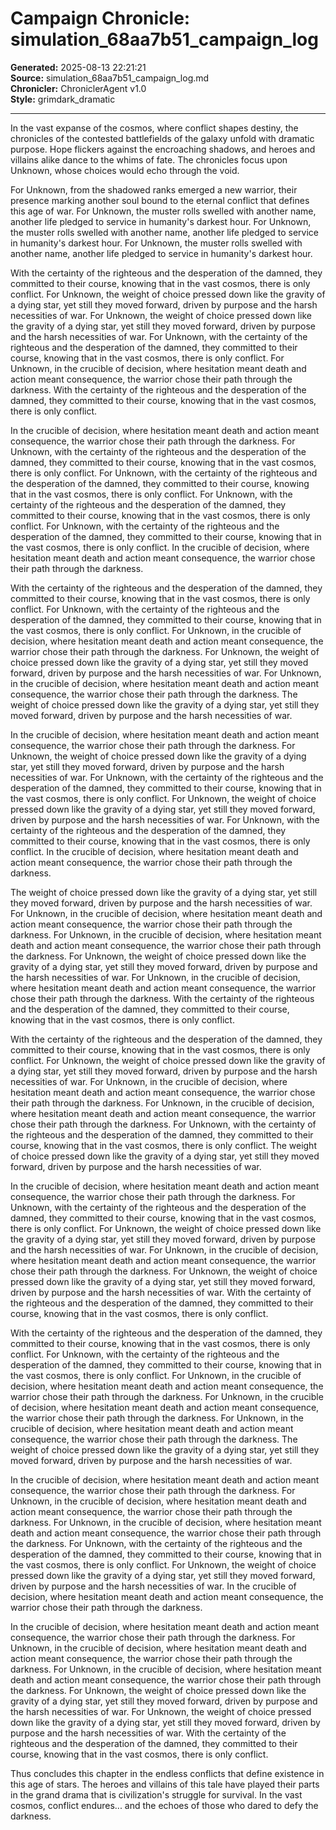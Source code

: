 # Campaign Chronicle: simulation_68aa7b51_campaign_log

**Generated:** 2025-08-13 22:21:21  
**Source:** simulation_68aa7b51_campaign_log.md  
**Chronicler:** ChroniclerAgent v1.0  
**Style:** grimdark_dramatic  

---

In the vast expanse of the cosmos, where conflict shapes destiny, the chronicles of the contested battlefields of the galaxy unfold with dramatic purpose. Hope flickers against the encroaching shadows, and heroes and villains alike dance to the whims of fate. The chronicles focus upon Unknown, whose choices would echo through the void.

For Unknown, from the shadowed ranks emerged a new warrior, their presence marking another soul bound to the eternal conflict that defines this age of war. For Unknown, the muster rolls swelled with another name, another life pledged to service in humanity's darkest hour. For Unknown, the muster rolls swelled with another name, another life pledged to service in humanity's darkest hour. For Unknown, the muster rolls swelled with another name, another life pledged to service in humanity's darkest hour. 

With the certainty of the righteous and the desperation of the damned, they committed to their course, knowing that in the vast cosmos, there is only conflict. For Unknown, the weight of choice pressed down like the gravity of a dying star, yet still they moved forward, driven by purpose and the harsh necessities of war. For Unknown, the weight of choice pressed down like the gravity of a dying star, yet still they moved forward, driven by purpose and the harsh necessities of war. For Unknown, with the certainty of the righteous and the desperation of the damned, they committed to their course, knowing that in the vast cosmos, there is only conflict. For Unknown, in the crucible of decision, where hesitation meant death and action meant consequence, the warrior chose their path through the darkness. With the certainty of the righteous and the desperation of the damned, they committed to their course, knowing that in the vast cosmos, there is only conflict. 

In the crucible of decision, where hesitation meant death and action meant consequence, the warrior chose their path through the darkness. For Unknown, with the certainty of the righteous and the desperation of the damned, they committed to their course, knowing that in the vast cosmos, there is only conflict. For Unknown, with the certainty of the righteous and the desperation of the damned, they committed to their course, knowing that in the vast cosmos, there is only conflict. For Unknown, with the certainty of the righteous and the desperation of the damned, they committed to their course, knowing that in the vast cosmos, there is only conflict. For Unknown, with the certainty of the righteous and the desperation of the damned, they committed to their course, knowing that in the vast cosmos, there is only conflict. In the crucible of decision, where hesitation meant death and action meant consequence, the warrior chose their path through the darkness. 

With the certainty of the righteous and the desperation of the damned, they committed to their course, knowing that in the vast cosmos, there is only conflict. For Unknown, with the certainty of the righteous and the desperation of the damned, they committed to their course, knowing that in the vast cosmos, there is only conflict. For Unknown, in the crucible of decision, where hesitation meant death and action meant consequence, the warrior chose their path through the darkness. For Unknown, the weight of choice pressed down like the gravity of a dying star, yet still they moved forward, driven by purpose and the harsh necessities of war. For Unknown, in the crucible of decision, where hesitation meant death and action meant consequence, the warrior chose their path through the darkness. The weight of choice pressed down like the gravity of a dying star, yet still they moved forward, driven by purpose and the harsh necessities of war. 

In the crucible of decision, where hesitation meant death and action meant consequence, the warrior chose their path through the darkness. For Unknown, the weight of choice pressed down like the gravity of a dying star, yet still they moved forward, driven by purpose and the harsh necessities of war. For Unknown, with the certainty of the righteous and the desperation of the damned, they committed to their course, knowing that in the vast cosmos, there is only conflict. For Unknown, the weight of choice pressed down like the gravity of a dying star, yet still they moved forward, driven by purpose and the harsh necessities of war. For Unknown, with the certainty of the righteous and the desperation of the damned, they committed to their course, knowing that in the vast cosmos, there is only conflict. In the crucible of decision, where hesitation meant death and action meant consequence, the warrior chose their path through the darkness. 

The weight of choice pressed down like the gravity of a dying star, yet still they moved forward, driven by purpose and the harsh necessities of war. For Unknown, in the crucible of decision, where hesitation meant death and action meant consequence, the warrior chose their path through the darkness. For Unknown, in the crucible of decision, where hesitation meant death and action meant consequence, the warrior chose their path through the darkness. For Unknown, the weight of choice pressed down like the gravity of a dying star, yet still they moved forward, driven by purpose and the harsh necessities of war. For Unknown, in the crucible of decision, where hesitation meant death and action meant consequence, the warrior chose their path through the darkness. With the certainty of the righteous and the desperation of the damned, they committed to their course, knowing that in the vast cosmos, there is only conflict. 

With the certainty of the righteous and the desperation of the damned, they committed to their course, knowing that in the vast cosmos, there is only conflict. For Unknown, the weight of choice pressed down like the gravity of a dying star, yet still they moved forward, driven by purpose and the harsh necessities of war. For Unknown, in the crucible of decision, where hesitation meant death and action meant consequence, the warrior chose their path through the darkness. For Unknown, in the crucible of decision, where hesitation meant death and action meant consequence, the warrior chose their path through the darkness. For Unknown, with the certainty of the righteous and the desperation of the damned, they committed to their course, knowing that in the vast cosmos, there is only conflict. The weight of choice pressed down like the gravity of a dying star, yet still they moved forward, driven by purpose and the harsh necessities of war. 

In the crucible of decision, where hesitation meant death and action meant consequence, the warrior chose their path through the darkness. For Unknown, with the certainty of the righteous and the desperation of the damned, they committed to their course, knowing that in the vast cosmos, there is only conflict. For Unknown, the weight of choice pressed down like the gravity of a dying star, yet still they moved forward, driven by purpose and the harsh necessities of war. For Unknown, in the crucible of decision, where hesitation meant death and action meant consequence, the warrior chose their path through the darkness. For Unknown, the weight of choice pressed down like the gravity of a dying star, yet still they moved forward, driven by purpose and the harsh necessities of war. With the certainty of the righteous and the desperation of the damned, they committed to their course, knowing that in the vast cosmos, there is only conflict. 

With the certainty of the righteous and the desperation of the damned, they committed to their course, knowing that in the vast cosmos, there is only conflict. For Unknown, with the certainty of the righteous and the desperation of the damned, they committed to their course, knowing that in the vast cosmos, there is only conflict. For Unknown, in the crucible of decision, where hesitation meant death and action meant consequence, the warrior chose their path through the darkness. For Unknown, in the crucible of decision, where hesitation meant death and action meant consequence, the warrior chose their path through the darkness. For Unknown, in the crucible of decision, where hesitation meant death and action meant consequence, the warrior chose their path through the darkness. The weight of choice pressed down like the gravity of a dying star, yet still they moved forward, driven by purpose and the harsh necessities of war. 

In the crucible of decision, where hesitation meant death and action meant consequence, the warrior chose their path through the darkness. For Unknown, in the crucible of decision, where hesitation meant death and action meant consequence, the warrior chose their path through the darkness. For Unknown, in the crucible of decision, where hesitation meant death and action meant consequence, the warrior chose their path through the darkness. For Unknown, with the certainty of the righteous and the desperation of the damned, they committed to their course, knowing that in the vast cosmos, there is only conflict. For Unknown, the weight of choice pressed down like the gravity of a dying star, yet still they moved forward, driven by purpose and the harsh necessities of war. In the crucible of decision, where hesitation meant death and action meant consequence, the warrior chose their path through the darkness. 

In the crucible of decision, where hesitation meant death and action meant consequence, the warrior chose their path through the darkness. For Unknown, in the crucible of decision, where hesitation meant death and action meant consequence, the warrior chose their path through the darkness. For Unknown, in the crucible of decision, where hesitation meant death and action meant consequence, the warrior chose their path through the darkness. For Unknown, the weight of choice pressed down like the gravity of a dying star, yet still they moved forward, driven by purpose and the harsh necessities of war. For Unknown, the weight of choice pressed down like the gravity of a dying star, yet still they moved forward, driven by purpose and the harsh necessities of war. With the certainty of the righteous and the desperation of the damned, they committed to their course, knowing that in the vast cosmos, there is only conflict.

Thus concludes this chapter in the endless conflicts that define existence in this age of stars. The heroes and villains of this tale have played their parts in the grand drama that is civilization's struggle for survival. In the vast cosmos, conflict endures... and the echoes of those who dared to defy the darkness.